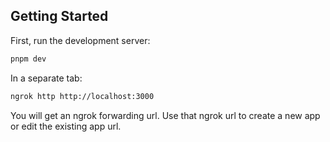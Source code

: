 ## Getting Started

First, run the development server:

```bash
pnpm dev
```

In a separate tab:

```bash
ngrok http http://localhost:3000
```

You will get an ngrok forwarding url. Use that ngrok url to create a new app or edit the existing app url.
